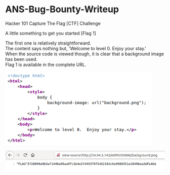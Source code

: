 # ANS-Bug-Bounty-Writeup

Hacker 101 Capture The Flag [CTF] Challenge

A little something to get you started [Flag 1]

The first one is relatively straightforward. <br>
The content says nothing but, 'Welcome to level 0. Enjoy your stay.' <br>
When the source code is viewed though, it is clear that a background image has been used. <br>
Flag 1 is available in the complete URL. <br>

![](https://github.com/dkitdfir/ANS-Bug-Bounty-Writeup/blob/master/images/flag-1.png)

![](https://github.com/dkitdfir/ANS-Bug-Bounty-Writeup/blob/master/images/flag-1-1.png)

